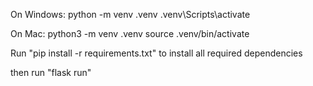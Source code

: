 On Windows:
python -m venv .venv
.venv\Scripts\activate

On Mac:
python3 -m venv .venv
source .venv/bin/activate

Run "pip install -r requirements.txt" to install all required dependencies 

then run "flask run"